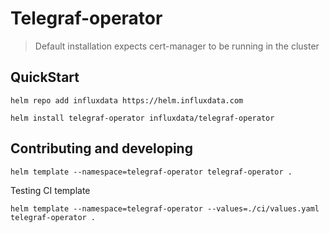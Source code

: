 # Telegraf-operator

> Default installation expects cert-manager to be running in the cluster

## QuickStart

```console
helm repo add influxdata https://helm.influxdata.com

helm install telegraf-operator influxdata/telegraf-operator

```

## Contributing and developing

```shell
helm template --namespace=telegraf-operator telegraf-operator .
```

Testing CI template
```shell
helm template --namespace=telegraf-operator --values=./ci/values.yaml telegraf-operator .
```


